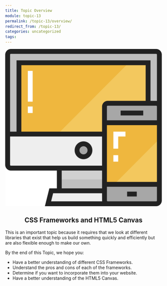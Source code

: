 ```yaml
---
title: Topic Overview
module: topic-13
permalink: /topic-13/overview/
redirect_from: /topic-13/
categories: uncategorized
tags:
---
```


<div class="section-title">
  <img src="../img/assignment-13.svg" alt="" title="Assignment 13: Frameworks" />
  <h2 style="text-align: center;">CSS Frameworks and HTML5 Canvas</h2>
</div>

This is an important topic because it requires that we look at different libraries that exist that help us build something quickly and efficiently but are also flexible enough to make our own.

By the end of this Topic, we hope you:
<ul class="pros-and-cons">
  <li class="icon-pro">Have a better understanding of different CSS Frameworks.</li>
  <li class="icon-pro">Understand the pros and cons of each of the frameworks.</li>
  <li class="icon-pro">Determine if you want to incorporate them into your website.</li>
   <li class="icon-pro">Have a better understanding of the HTML5 Canvas.</li>
</ul>

